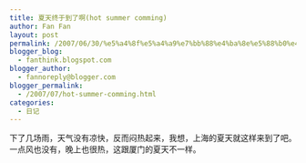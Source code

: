 ```yaml
---
title: 夏天终于到了啊(hot summer comming)
author: Fan Fan
layout: post
permalink: /2007/06/30/%e5%a4%8f%e5%a4%a9%e7%bb%88%e4%ba%8e%e5%88%b0%e4%ba%86%e5%95%8ahot-summer-comming/
blogger_blog:
  - fanthink.blogspot.com
blogger_author:
  - fannoreply@blogger.com
blogger_permalink:
  - /2007/07/hot-summer-comming.html
categories:
  - 日记
---
```

下了几场雨，天气没有凉快，反而闷热起来，我想，上海的夏天就这样来到了吧。  
一点风也没有，晚上也很热，这跟厦门的夏天不一样。